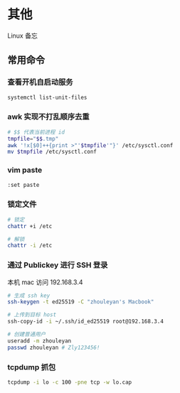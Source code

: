 # 其他

Linux 备忘

## 常用命令

### 查看开机自启动服务

```bash
systemctl list-unit-files
```

### awk 实现不打乱顺序去重

```bash
# $$ 代表当前进程 id
tmpfile="$$.tmp"
awk '!x[$0]++{print >"'$tmpfile'"}' /etc/sysctl.conf
mv $tmpfile /etc/sysctl.conf
```

### vim paste

```bash
:set paste
```

### 锁定文件

```bash
# 锁定
chattr +i /etc

# 解锁
chattr -i /etc
```

### 通过 Publickey 进行 SSH 登录

本机 mac 访问 192.168.3.4

```bash
# 生成 ssh key
ssh-keygen -t ed25519 -C "zhouleyan's Macbook"

# 上传到目标 host
ssh-copy-id -i ~/.ssh/id_ed25519 root@192.168.3.4

# 创建普通用户
useradd -m zhouleyan
passwd zhouleyan # Zly123456!
```

### tcpdump 抓包

```bash
tcpdump -i lo -c 100 -pne tcp -w lo.cap
```
